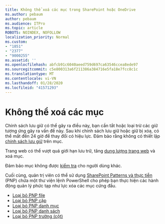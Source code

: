 ```yaml
---
title: Không thể xoá các mục trong SharePoint hoặc OneDrive
ms.author: pebaum
author: pebaum
ms.audience: ITPro
ms.topic: article
ROBOTS: NOINDEX, NOFOLLOW
localization_priority: Normal
ms.custom:
- "1851"
- "2377"
- "9000255"
ms.assetid: ''
ms.openlocfilehash: abfcb91c6040aeed759d697ca63546ccea8ede97
ms.sourcegitcommit: c5e800313a6f211386a384716e5fa18e7fcc8c1c
ms.translationtype: MT
ms.contentlocale: vi-VN
ms.lasthandoff: 01/28/2020
ms.locfileid: "41571293"
---
```

# <a name="unable-to-delete-items"></a>Không thể xoá các mục

Chính sách lưu giữ có thể gây ra điều này, bạn cần tắt hoặc loại trừ các giữ tương ứng gây ra vấn đề này. Sau khi chính sách lưu giữ hoặc giữ bị xóa, có thể mất đến 24 giờ để thay đổi có hiệu lực. Đảm bảo rằng không có thiết lập [chính sách lưu giữ](https://docs.microsoft.com/office365/securitycompliance/retention-policies) trên mục.

Trang web có thể vượt quá giới hạn lưu trữ, tăng [dung lượng trang web](https://docs.microsoft.com/powershell/module/sharepoint-online/set-sposite?view=sharepoint-ps) và xoá mục.

Đảm bảo mục không được [kiểm tra](https://support.office.com/article/check-out-check-in-or-discard-changes-to-files-in-a-library-7e2c12a9-a874-4393-9511-1378a700f6de) cho người dùng khác.

Cuối cùng, quản trị viên có thể sử dụng [SharePoint Patterns và thực tiễn](https://docs.microsoft.com/powershell/sharepoint/sharepoint-pnp/sharepoint-pnp-cmdlets?view=sharepoint-ps#installation) (PNP) chứa một thư viện lệnh PowerShell cho phép bạn thực hiện các hành động quản lý phức tạp như lực xóa các mục cứng đầu.
- [Loại bỏ PNP file](https://docs.microsoft.com/powershell/module/sharepoint-pnp/remove-pnpfile?view=sharepoint-ps)
- [Loại bỏ PNP cặp](https://docs.microsoft.com/powershell/module/sharepoint-pnp/remove-pnpfolder?view=sharepoint-ps)
- [Loại bỏ PNP danh mục](https://docs.microsoft.com/powershell/module/sharepoint-pnp/remove-pnplistitem?view=sharepoint-ps)
- [Loại bỏ PNP danh sách](https://docs.microsoft.com/powershell/module/sharepoint-pnp/remove-pnplist?view=sharepoint-ps)
- [Loại bỏ PNP trường (cột)](https://docs.microsoft.com/powershell/module/sharepoint-pnp/remove-pnpfield?view=sharepoint-ps)